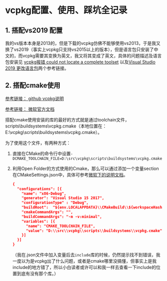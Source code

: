 # vcpkg配置、使用、踩坑全记录

## 1. 搭配vs2019 配置

我的vs版本本身是2013的，但是下载的vcpkg仿佛不能够使用vs2013，于是我又换了vs2019（事实上vcpkg只支持vs2015以上的版本），但是语言包只安装了中文的，而vcpkg需要其变换为英文，我又将其变成了英文，具体的问题描述及语言包安装见 [vcpkg报错 could not locate a complete toolset](https://zhuanlan.zhihu.com/p/120183174)  以及[Visual Studio 2019 更改语言包](https://zhuanlan.zhihu.com/p/120183174)两个参考链接。

## 2. 搭配cmake使用

[参考链接： github vcpkg说明](https://github.com/microsoft/vcpkg/blob/master/docs/examples/installing-and-using-packages.md#cmake-toolchain-file)

[参考链接： 微软官方文档](https://docs.microsoft.com/en-us/cpp/build/vcpkg?view=vs-2019)

搭配cmake使用安装的库的最好的方式就是通过toolchain文件，scripts\buildsystems\vcpkg.cmake（本地位置在：E:\vcpkg\scripts\buildsystems\vcpkg.cmake）。

为了使用这个文件，有两种方式：

1. 直接在CMake的命令行中设置`-DCMAKE_TOOLCHAIN_FILE=D:\src\vcpkg\scripts\buildsystems\vcpkg.cmake`

2. 利用Open Folder的方式使用的Cmake，那么可以通过添加一个变量section在CMakeSettings.json中，具体可参考[微软下的说明文档](https://github.com/microsoft/vcpkg/blob/master/docs/examples/installing-and-using-packages.md#cmake-toolchain-file)。

   ```cmake
   {
     "configurations": [{
       "name": "x86-Debug",
       "generator": "Visual Studio 15 2017",
       "configurationType" : "Debug",
       "buildRoot":  "${env.LOCALAPPDATA}\\CMakeBuild\\${workspaceHash}\\build\\${name}",
       "cmakeCommandArgs": "",
       "buildCommandArgs": "-m -v:minimal",
       "variables": [{
         "name": "CMAKE_TOOLCHAIN_FILE",
         "value": "D:\\src\\vcpkg\\scripts\\buildsystems\\vcpkg.cmake"
       }]
     }]
   }
   ```

   （我在.json文件中加入变量后去`include`库的时候，仍然提示找不到错误，我一度以为是vcpkg出了什么问题，或者是cmake哪里没搞懂，但事实上是我include的地方错了，所以小白读者或许可以和我一样去查看一下include的位置到底有没有那个库。）

